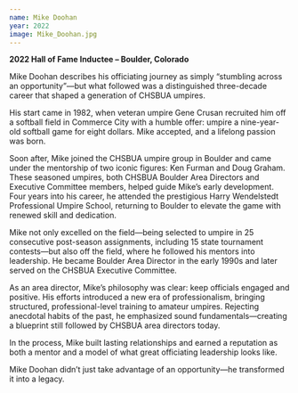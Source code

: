 ```yaml
---
name: Mike Doohan
year: 2022
image: Mike_Doohan.jpg
---
```


**2022 Hall of Fame Inductee – Boulder, Colorado**

Mike Doohan describes his officiating journey as simply “stumbling across an opportunity”—but what followed was a distinguished three-decade career that shaped a generation of CHSBUA umpires.

His start came in 1982, when veteran umpire Gene Crusan recruited him off a softball field in Commerce City with a humble offer: umpire a nine-year-old softball game for eight dollars. Mike accepted, and a lifelong passion was born.

Soon after, Mike joined the CHSBUA umpire group in Boulder and came under the mentorship of two iconic figures: Ken Furman and Doug Graham. These seasoned umpires, both CHSBUA Boulder Area Directors and Executive Committee members, helped guide Mike’s early development. Four years into his career, he attended the prestigious Harry Wendelstedt Professional Umpire School, returning to Boulder to elevate the game with renewed skill and dedication.

Mike not only excelled on the field—being selected to umpire in 25 consecutive post-season assignments, including 15 state tournament contests—but also off the field, where he followed his mentors into leadership. He became Boulder Area Director in the early 1990s and later served on the CHSBUA Executive Committee.

As an area director, Mike’s philosophy was clear: keep officials engaged and positive. His efforts introduced a new era of professionalism, bringing structured, professional-level training to amateur umpires. Rejecting anecdotal habits of the past, he emphasized sound fundamentals—creating a blueprint still followed by CHSBUA area directors today.

In the process, Mike built lasting relationships and earned a reputation as both a mentor and a model of what great officiating leadership looks like.

Mike Doohan didn’t just take advantage of an opportunity—he transformed it into a legacy.